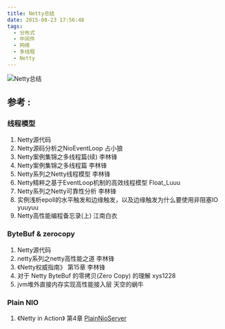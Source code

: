 ```yaml
---
title: Netty总结
date: 2015-08-23 17:56:48
tags:
  - 分布式
  - 中间件
  - 网络
  - 多线程
  - Netty
---
```


![Netty总结](http://www6v.github.io/www6vHome/nettySummary/nettySummary.jpg "Netty总结")

## 参考 :

### 线程模型

1. Netty源代码
2. Netty源码分析之NioEventLoop 占小狼
3. Netty案例集锦之多线程篇(续) 李林锋
4. Netty案例集锦之多线程篇 李林锋
5. Netty系列之Netty线程模型 李林锋
6. Netty精粹之基于EventLoop机制的高效线程模型 Float_Luuu
7. Netty系列之Netty可靠性分析 李林锋
8. 实例浅析epoll的水平触发和边缘触发，以及边缘触发为什么要使用非阻塞IO yuuyuu
9. Netty高性能编程备忘录(上) 江南白衣

### ByteBuf & zerocopy
1. Netty源代码
2. netty系列之netty高性能之道 李林锋
3. 《Netty权威指南》 第15章 李林锋
4. 对于 Netty ByteBuf 的零拷贝(Zero Copy) 的理解 xys1228
5. jvm堆外直接内存实现高性能接入层 天空的蜗牛

### Plain NIO
1. 《Netty in Action》 第4章 [PlainNioServer](https://github.com/www6v/netty-in-action-cn/blob/ChineseVersion/chapter4/src/main/java/nia/chapter4/PlainNioServer.java)
